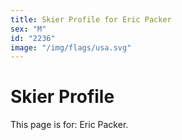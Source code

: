 ```yaml
---
title: Skier Profile for Eric Packer
sex: "M"
id: "2236"
image: "/img/flags/usa.svg" 
---
```


# Skier Profile

This page is for: Eric Packer.
    